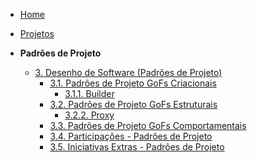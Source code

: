 <!-- docs/_sidebar.md -->

- [Home](/docs)
- [Projetos](/docs/Projeto/Projeto.md)

- **Padrões de Projeto**
  - [3. Desenho de Software (Padrões de Projeto)](./PadroesDeProjeto/3.PadroesDeProjeto.md)
    - [3.1. Padrões de Projeto GoFs Criacionais](./PadroesDeProjeto/3.1.GoFsCriacionais.md)
      - [3.1.1. Builder](./PadroesDeProjeto/3.1.1.Builder.md)
    - [3.2. Padrões de Projeto GoFs Estruturais](./PadroesDeProjeto/3.2.GoFsEstruturais.md)
      - [3.2.2. Proxy](./PadroesDeProjeto/3.2.2.Proxy.md)
    - [3.3. Padrões de Projeto GoFs Comportamentais](./PadroesDeProjeto/3.3.GoFsComportamentais.md)
    - [3.4. Participações - Padrões de Projeto](./PadroesDeProjeto/3.4.ParticipacoesPadroes.md)
    - [3.5. Iniciativas Extras - Padrões de Projeto](./PadroesDeProjeto/3.5.IniciativasExtras.md)
      
